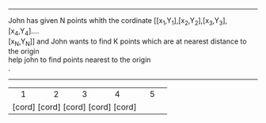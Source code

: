 <hr>
John has given N points whith the cordinate [[x<sub>1</sub>,Y<sub>1</sub>],[x<sub>2</sub>,Y<sub>2</sub>],[x<sub>3</sub>,Y<sub>3</sub>],[x<sub>4</sub>,Y<sub>4</sub>]....<br>
[x<sub>N</sub>,Y<sub>N</sub>]] and John wants to find K points which are at nearest distance to the origin<br>
help john to find points nearest to the origin<br>
<table><tr><td>
       &nbsp;&nbsp;&nbsp; 1 &nbsp;&nbsp;&nbsp;&nbsp;&nbsp;&nbsp;&nbsp;&nbsp;&nbsp;
       &nbsp; 2 &nbsp;&nbsp;&nbsp;&nbsp;&nbsp;&nbsp;&nbsp;
       &nbsp; 3 &nbsp;&nbsp;&nbsp;&nbsp;&nbsp;&nbsp;&nbsp;
       &nbsp;&nbsp;&nbsp; 4 &nbsp;&nbsp;&nbsp;&nbsp;&nbsp;&nbsp;&nbsp;&nbsp;
       &nbsp;&nbsp;&nbsp; 5
       &nbsp;&nbsp;&nbsp;</td></tr>
       <tr><td>[cord] [cord] [cord] [cord] [cord] </td></tr>.
<hr>
